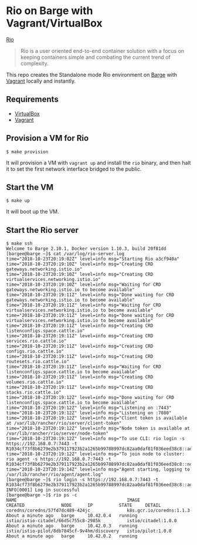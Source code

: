# Rio on Barge with Vagrant/VirtualBox

[Rio](https://github.com/rancher/rio)

> Rio is a user oriented end-to-end container solution with a focus on keeping containers simple and combating the current trend of complexity.

This repo creates the Standalone mode Rio environment on [Barge](https://github.com/bargees/barge-os) with [Vagrant](https://www.vagrantup.com/) locally and instantly.

## Requirements

- [VirtualBox](https://www.virtualbox.org/)
- [Vagrant](https://www.vagrantup.com/)

## Provision a VM for Rio

```
$ make provision
```

It will provision a VM with `vagrant up` and install the `rio` binary, and then halt it to set the first network interface bridged to the public.

## Start the VM

```
$ make up
```

It will boot up the VM.

## Start the Rio server

```
$ make ssh
Welcome to Barge 2.10.1, Docker version 1.10.3, build 20f81dd
[bargee@barge ~]$ cat /var/log/rio-server.log
time="2018-10-23T20:19:02Z" level=info msg="Starting Rio a3cf940a"
time="2018-10-23T20:19:10Z" level=info msg="Creating CRD gateways.networking.istio.io"
time="2018-10-23T20:19:10Z" level=info msg="Creating CRD virtualservices.networking.istio.io"
time="2018-10-23T20:19:10Z" level=info msg="Waiting for CRD gateways.networking.istio.io to become available"
time="2018-10-23T20:19:11Z" level=info msg="Done waiting for CRD gateways.networking.istio.io to become available"
time="2018-10-23T20:19:11Z" level=info msg="Waiting for CRD virtualservices.networking.istio.io to become available"
time="2018-10-23T20:19:11Z" level=info msg="Done waiting for CRD virtualservices.networking.istio.io to become available"
time="2018-10-23T20:19:11Z" level=info msg="Creating CRD listenconfigs.space.cattle.io"
time="2018-10-23T20:19:11Z" level=info msg="Creating CRD services.rio.cattle.io"
time="2018-10-23T20:19:11Z" level=info msg="Creating CRD configs.rio.cattle.io"
time="2018-10-23T20:19:11Z" level=info msg="Creating CRD routesets.rio.cattle.io"
time="2018-10-23T20:19:11Z" level=info msg="Waiting for CRD listenconfigs.space.cattle.io to become available"
time="2018-10-23T20:19:11Z" level=info msg="Creating CRD volumes.rio.cattle.io"
time="2018-10-23T20:19:11Z" level=info msg="Creating CRD stacks.rio.cattle.io"
time="2018-10-23T20:19:12Z" level=info msg="Done waiting for CRD listenconfigs.space.cattle.io to become available"
time="2018-10-23T20:19:12Z" level=info msg="Listening on :7443"
time="2018-10-23T20:19:12Z" level=info msg="Listening on :7080"
time="2018-10-23T20:19:12Z" level=info msg="Client token is available at /var/lib/rancher/rio/server/client-token"
time="2018-10-23T20:19:12Z" level=info msg="Node token is available at /var/lib/rancher/rio/server/node-token"
time="2018-10-23T20:19:12Z" level=info msg="To use CLI: rio login -s https://192.168.0.7:7443 -t R1034cf73f8b6279e2b379117923b2a1265b99788997dc82aa0daf81f036eed38c8::admin:267b469a0bb1cefb8be01a7a85ff4e99"
time="2018-10-23T20:19:12Z" level=info msg="To join node to cluster: rio agent -s https://192.168.0.7:7443 -t R1034cf73f8b6279e2b379117923b2a1265b99788997dc82aa0daf81f036eed38c8::node:e815c493ce5b4e7241cfe00a4cec80d6"
time="2018-10-23T20:19:14Z" level=info msg="Agent starting, logging to /var/lib/rancher/rio/agent/agent.log"
[bargee@barge ~]$ rio login -s https://192.168.0.7:7443 -t R1034cf73f8b6279e2b379117923b2a1265b99788997dc82aa0daf81f036eed38c8::admin:267b469a0bb1cefb8be01a7a85ff4e99
INFO[0001] Log in successful
[bargee@barge ~]$ rio ps -c
NAME                                          IMAGE                      CREATED              NODE      IP          STATE     DETAIL
coredns/coredns/57fd7dc489-424jc              k8s.gcr.io/coredns:1.1.3   About a minute ago   barge     10.42.0.4   running
istio/istio-citadel/66d5c755c8-2985k          istio/citadel:1.0.0        About a minute ago   barge     10.42.0.3   running
istio/istio-pilot/8db7845cf-9v4hm/discovery   istio/pilot:1.0.0          About a minute ago   barge     10.42.0.2   running
```
